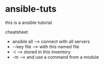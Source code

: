 # ansible-tuts

this is a ansible tutorial

cheatsheet

- ansible all --> connect with all servers
- --key file --> with this named file
- -i --> stored in this inventory
- -m --> and use a command from a module
